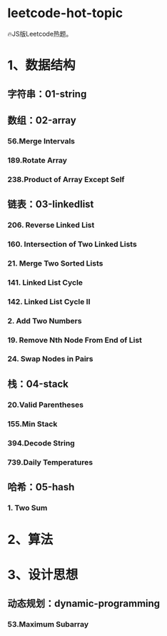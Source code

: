 # leetcode-hot-topic

🔥JS版Leetcode热题。

# 1、数据结构

## 字符串：01-string

## 数组：02-array

### 56.Merge Intervals

### 189.Rotate Array

### 238.Product of Array Except Self

## 链表：03-linkedlist

### 206. Reverse Linked List

### 160. Intersection of Two Linked Lists

### 21. Merge Two Sorted Lists

### 141. Linked List Cycle

### 142. Linked List Cycle II

### 2. Add Two Numbers

### 19. Remove Nth Node From End of List

### 24. Swap Nodes in Pairs

## 栈：04-stack

### 20.Valid Parentheses

### 155.Min Stack

### 394.Decode String

### 739.Daily Temperatures

## 哈希：05-hash

### 1. Two Sum

# 2、算法

# 3、设计思想

## 动态规划：dynamic-programming

### 53.Maximum Subarray
